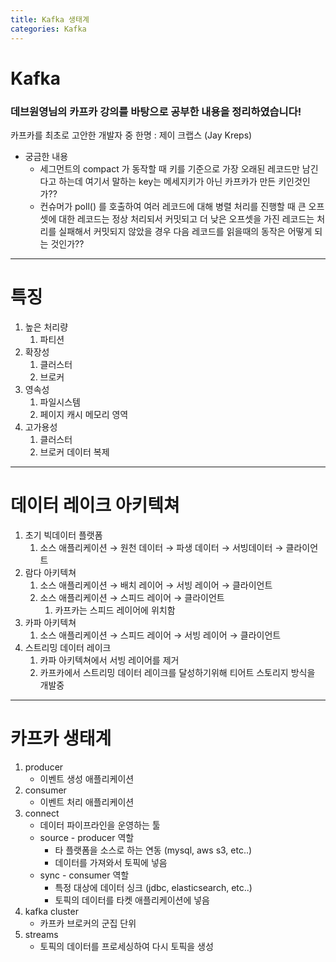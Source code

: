 ```yaml
---
title: Kafka 생태계
categories: Kafka
---
```


# Kafka

### **데브원영**님의 카프카 강의를 바탕으로 공부한 내용을 정리하였습니다!

카프카를 최초로 고안한 개발자 중 한명 : 제이 크랩스 (Jay Kreps)

- 궁금한 내용
    - 세그먼트의 compact 가 동작할 때 키를 기준으로 가장 오래된 레코드만 남긴다고 하는데 여기서 말하는 key는 메세지키가 아닌 카프카가 만든 키인것인가??
    - 컨슈머가 poll() 를 호출하여 여러 레코드에 대해 병렬 처리를 진행할 때 큰 오프셋에 대한 레코드는 정상 처리되서 커밋되고 더 낮은 오프셋을 가진 레코드는 처리를 실패해서 커밋되지 않았을 경우 다음 레코드를 읽을때의 동작은 어떻게 되는 것인가??

---

# 특징

1. 높은 처리량
    1. 파티션
2. 확장성
    1. 클러스터
    2. 브로커
3. 영속성
    1. 파일시스템
    2. 페이지 캐시 메모리 영역
4. 고가용성
    1. 클러스터
    2. 브로커 데이터 복제

---

# 데이터 레이크 아키텍쳐

1. 초기 빅데이터 플랫폼
    1. 소스 애플리케이션 → 원천 데이터 → 파생 데이터 → 서빙데이터 → 클라이언트
2. 람다 아키텍쳐
    1. 소스 애플리케이션 → 배치 레이어 → 서빙 레이어 → 클라이언트
    2. 소스 애플리케이션 → 스피드 레이어 → 클라이언트
        1. 카프카는 스피드 레이어에 위치함
3. 카파 아키텍쳐
    1. 소스 애플리케이션 → 스피드 레이어 → 서빙 레이어 → 클라이언트
4. 스트리밍 데이터 레이크
    1. 카파 아키텍쳐에서 서빙 레이어를 제거
    2. 카프카에서 스트리밍 데이터 레이크를 달성하기위해 티어트 스토리지 방식을 개발중
    

---

# 카프카 생태계

1. producer
    - 이벤트 생성 애플리케이션
2. consumer
    - 이벤트 처리 애플리케이션
3. connect
    - 데이터 파이프라인을 운영하는 툴
    - source - producer 역할
        - 타 플랫폼을 소스로 하는 연동 (mysql, aws s3, etc..)
        - 데이터를 가져와서 토픽에 넣음
    - sync - consumer 역할
        - 특정 대상에 데이터 싱크 (jdbc, elasticsearch, etc..)
        - 토픽의 데이터를 타켓 애플리케이션에 넣음
4. kafka cluster
    - 카프카 브로커의 군집 단위
5. streams
    - 토픽의 데이터를 프로세싱하여 다시 토픽을 생성